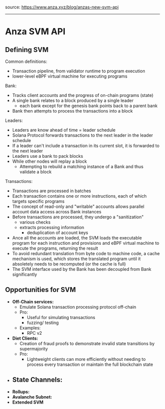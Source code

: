 source: https://www.anza.xyz/blog/anzas-new-svm-api

---

# Anza SVM API
## Defining SVM
Common  definitions:
- Transaction pipeline, from validator runtime to program execution
- lower-level eBPF virtual machine for executing programs

Bank:
- Tracks client accounts and the progress of on-chain programs (state)
- A single bank relates to a block produced by a single leader 
	- each bank except for the genesis bank points back to a parent bank
- Bank then attempts to process the transactions into a block

Leaders:
- Leaders are know ahead of time = leader schedule
- Solana Protocol forwards transactions to the next leader in the leader schedule
- If a leader can't include a transaction in its current slot, it is forwarded to the next leader
- Leaders use a bank to pack blocks
- While other nodes will replay a block
	- Attempting to rebuild a matching instance of a Bank and thus validate a block

Transactions:
- Transactions are processed in batches
- Each transaction contains one or more instructions, each of which targets specific programs
- The concept of read-only and "writable" accounts allows parallel account data access across Bank instances
- Before transactions are processed, they undergo a "sanitization"
	- various checks
	- extracts processing information
		- deduplication of account keys
- Ance all the accounts are loaded, the SVM loads the executable program for each instruction and provisions and eBPF virtual machine to execute the programs, returning the result
- To avoid redundant translation from byte code to machine code, a cache mechanism is used, which stores the translated program until it absoletely needs to be recomputed (or the cache is full)
- The SVM interface used by the Bank has been decoupled from Bank significantly

## Opportunities for SVM
- **Off-Chain services:**
	- Emulate Solana transaction processing protocol off-chain
	- Pro:
		- Useful for simulating transactions
		- fuzzing/ testing
	- Examples:
		- RPC v2 
- **Diet Clients:**
	- Creation of fraud proofs to demonstrate invalid state transitions by supermajority
	- Pro:
		- Lightweight clients can more efficiently without needing to process every transaction or maintain the full blockchain state
- **State Channels:**
	- 
- **Rollups:**
- **Avalanche Subnet:**
- **Extended SVM**